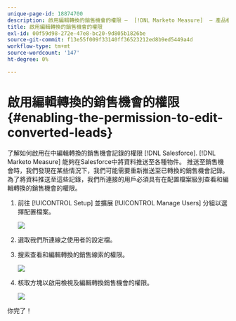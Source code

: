 ```yaml
---
unique-page-id: 18874700
description: 啟用編輯轉換的銷售機會的權限 —  [!DNL Marketo Measure]  — 產品檔案
title: 啟用編輯轉換的銷售機會的權限
exl-id: 00f59d98-272e-47e8-bc20-9d805b1826be
source-git-commit: f13e55f009f33140ff36523212ed8b9ed5449a4d
workflow-type: tm+mt
source-wordcount: '147'
ht-degree: 0%

---
```


# 啟用編輯轉換的銷售機會的權限 {#enabling-the-permission-to-edit-converted-leads}

了解如何啟用在中編輯轉換的銷售機會記錄的權限 [!DNL Salesforce]. [!DNL Marketo Measure] 能夠在Salesforce中將資料推送至各種物件。 推送至銷售機會時，我們發現在某些情況下，我們可能需要重新推送至已轉換的銷售機會記錄。 為了將資料推送至這些記錄，我們所連接的用戶必須具有在配置檔案級別查看和編輯轉換的銷售機會的權限。

1. 前往 [!UICONTROL Setup] 並擴展 [!UICONTROL Manage Users] 分組以選擇配置檔案。

   ![](assets/1-2.png)

1. 選取我們所連線之使用者的設定檔。

1. 搜索查看和編輯轉換的銷售線索的權限。

   ![](assets/2-1.png)

1. 核取方塊以啟用檢視及編輯轉換銷售機會的權限。

   ![](assets/3-1.png)

你完了！
